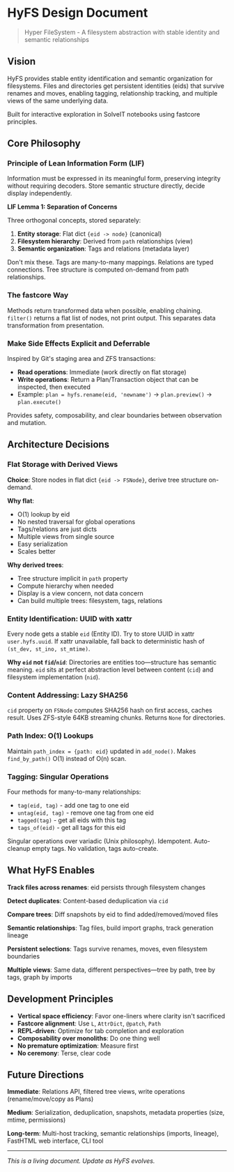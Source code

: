 # HyFS Design Document
> Hyper FileSystem - A filesystem abstraction with stable identity and semantic relationships

## Vision

HyFS provides stable entity identification and semantic organization for filesystems. Files and directories get persistent identities (eids) that survive renames and moves, enabling tagging, relationship tracking, and multiple views of the same underlying data.

Built for interactive exploration in SolveIT notebooks using fastcore principles.

## Core Philosophy

### Principle of Lean Information Form (LIF)

Information must be expressed in its meaningful form, preserving integrity without requiring decoders. Store semantic structure directly, decide display independently.

**LIF Lemma 1: Separation of Concerns**

Three orthogonal concepts, stored separately:
1. **Entity storage**: Flat dict `{eid -> node}` (canonical)
2. **Filesystem hierarchy**: Derived from `path` relationships (view)
3. **Semantic organization**: Tags and relations (metadata layer)

Don't mix these. Tags are many-to-many mappings. Relations are typed connections. Tree structure is computed on-demand from path relationships.

### The fastcore Way

Methods return transformed data when possible, enabling chaining. `filter()` returns a flat list of nodes, not print output. This separates data transformation from presentation.

### Make Side Effects Explicit and Deferrable

Inspired by Git's staging area and ZFS transactions:
- **Read operations**: Immediate (work directly on flat storage)
- **Write operations**: Return a Plan/Transaction object that can be inspected, then executed
- Example: `plan = hyfs.rename(eid, 'newname')` → `plan.preview()` → `plan.execute()`

Provides safety, composability, and clear boundaries between observation and mutation.

## Architecture Decisions

### Flat Storage with Derived Views

**Choice**: Store nodes in flat dict `{eid -> FSNode}`, derive tree structure on-demand.

**Why flat**:
- O(1) lookup by eid
- No nested traversal for global operations
- Tags/relations are just dicts
- Multiple views from single source
- Easy serialization
- Scales better

**Why derived trees**:
- Tree structure implicit in `path` property
- Compute hierarchy when needed
- Display is a view concern, not data concern
- Can build multiple trees: filesystem, tags, relations

### Entity Identification: UUID with xattr

Every node gets a stable `eid` (Entity ID). Try to store UUID in xattr `user.hyfs.uuid`. If xattr unavailable, fall back to deterministic hash of `(st_dev, st_ino, st_mtime)`.

**Why `eid` not `fid`/`nid`**: Directories are entities too—structure has semantic meaning. `eid` sits at perfect abstraction level between content (`cid`) and filesystem implementation (`nid`).

### Content Addressing: Lazy SHA256

`cid` property on `FSNode` computes SHA256 hash on first access, caches result. Uses ZFS-style 64KB streaming chunks. Returns `None` for directories.

### Path Index: O(1) Lookups

Maintain `path_index = {path: eid}` updated in `add_node()`. Makes `find_by_path()` O(1) instead of O(n) scan.

### Tagging: Singular Operations

Four methods for many-to-many relationships:
- `tag(eid, tag)` - add one tag to one eid
- `untag(eid, tag)` - remove one tag from one eid  
- `tagged(tag)` - get all eids with this tag
- `tags_of(eid)` - get all tags for this eid

Singular operations over variadic (Unix philosophy). Idempotent. Auto-cleanup empty tags. No validation, tags auto-create.

## What HyFS Enables

**Track files across renames**: eid persists through filesystem changes

**Detect duplicates**: Content-based deduplication via `cid`

**Compare trees**: Diff snapshots by eid to find added/removed/moved files

**Semantic relationships**: Tag files, build import graphs, track generation lineage

**Persistent selections**: Tags survive renames, moves, even filesystem boundaries

**Multiple views**: Same data, different perspectives—tree by path, tree by tags, graph by imports

## Development Principles

- **Vertical space efficiency**: Favor one-liners where clarity isn't sacrificed
- **Fastcore alignment**: Use `L`, `AttrDict`, `@patch`, `Path`
- **REPL-driven**: Optimize for tab completion and exploration
- **Composability over monoliths**: Do one thing well
- **No premature optimization**: Measure first
- **No ceremony**: Terse, clear code

## Future Directions

**Immediate**: Relations API, filtered tree views, write operations (rename/move/copy as Plans)

**Medium**: Serialization, deduplication, snapshots, metadata properties (size, mtime, permissions)

**Long-term**: Multi-host tracking, semantic relationships (imports, lineage), FastHTML web interface, CLI tool

---

*This is a living document. Update as HyFS evolves.*